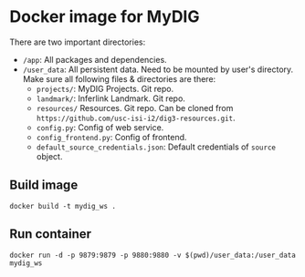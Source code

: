 # Docker image for MyDIG

There are two important directories:

- `/app`: All packages and dependencies.
- `/user_data`: All persistent data. Need to be mounted by user's directory. Make sure all following files & directories are there:
    - `projects/`: MyDIG Projects. Git repo.
    - `landmark/`: Inferlink Landmark. Git repo.
    - `resources/` Resources. Git repo. Can be cloned from `https://github.com/usc-isi-i2/dig3-resources.git`.
    - `config.py`: Config of web service.
    - `config_frontend.py`: Config of frontend.
    - `default_source_credentials.json`: Default credentials of `source` object.

## Build image

    docker build -t mydig_ws .

## Run container

    docker run -d -p 9879:9879 -p 9880:9880 -v $(pwd)/user_data:/user_data mydig_ws
    